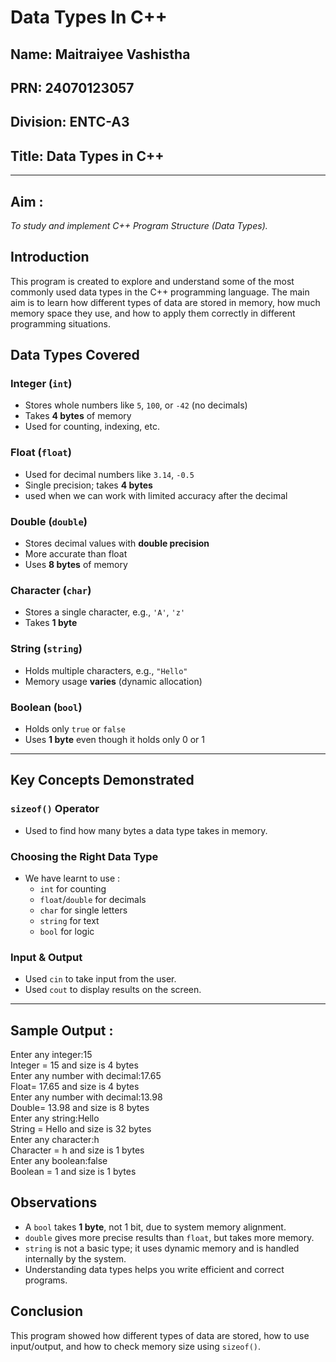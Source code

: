# Data Types In C++

## Name: Maitraiyee Vashistha
## PRN: 24070123057
## Division: ENTC-A3 
## Title: Data Types in C++  


---

## Aim :
*To study and implement C++ Program Structure (Data Types).*

## Introduction

This program is created to explore and understand some of the most commonly used data types in the C++ programming language. The main aim is to learn how different types of data are stored in memory, how much memory space they use, and how to apply them correctly in different programming situations.



## Data Types Covered

###  Integer (`int`)
- Stores whole numbers like `5`, `100`, or `-42` (no decimals)
- Takes **4 bytes** of memory
- Used for counting, indexing, etc.

###  Float (`float`)
- Used for decimal numbers like `3.14`, `-0.5`
- Single precision; takes **4 bytes**
- used when we can work with limited accuracy after the decimal 

###  Double (`double`)
- Stores decimal values with **double precision**
- More accurate than float
- Uses **8 bytes** of memory

###  Character (`char`)
- Stores a single character, e.g., `'A'`, `'z'`
- Takes **1 byte**

###  String (`string`)
- Holds multiple characters, e.g., `"Hello"`
- Memory usage **varies** (dynamic allocation)

###  Boolean (`bool`)
- Holds only `true` or `false`
- Uses **1 byte** even though it holds only 0 or 1

---

##  Key Concepts Demonstrated

###  `sizeof()` Operator
- Used to find how many bytes a data type takes in memory.

###  Choosing the Right Data Type
- We have learnt to use :
  - `int` for counting
  - `float`/`double` for decimals
  - `char` for single letters
  - `string` for text
  - `bool` for logic

###  Input & Output
- Used `cin` to take input from the user.
- Used `cout` to display results on the screen.

---

##  Sample Output :
Enter any integer:15   
Integer = 15 and size is 4 bytes   
Enter any number with decimal:17.65   
Float= 17.65 and size is 4 bytes   
Enter any number with decimal:13.98   
Double= 13.98 and size is 8 bytes   
Enter any string:Hello   
String = Hello and size is 32 bytes   
Enter any character:h   
Character = h and size is 1 bytes   
Enter any boolean:false   
Boolean = 1 and size is 1 bytes   


##  Observations

- A `bool` takes **1 byte**, not 1 bit, due to system memory alignment.
- `double` gives more precise results than `float`, but takes more memory.
- `string` is not a basic type; it uses dynamic memory and is handled internally by the system.
- Understanding data types helps you write efficient and correct programs.

##  Conclusion

This program showed how different types of data are stored, how to use input/output, and how to check memory size using `sizeof()`.




